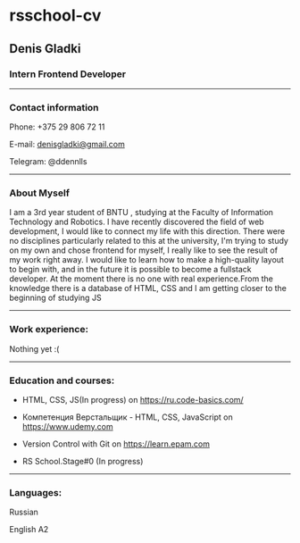 # rsschool-cv
## Denis Gladki

### Intern Frontend Developer

***

### **Contact information**

Phone: +375 29 806 72 11

E-mail: denisgladki@gmail.com

Telegram: @ddennlls

***

### **About Myself**

I am a 3rd year student of BNTU , studying at the Faculty of Information Technology and Robotics. I have recently discovered the field of web development, I would like to connect my life with this direction. There were no disciplines particularly related to this at the university, I'm trying to study on my own and chose frontend for myself, I really like to see the result of my work right away. I would like to learn how to make a high-quality layout to begin with, and in the future it is possible to become a fullstack developer. At the moment there is no one with real experience.From the knowledge there is a database of HTML, CSS and I am getting closer to the beginning of studying JS

***

### **Work experience:**

Nothing yet :(

***

### **Education and courses:**

- HTML, CSS, JS(In progress) on <https://ru.code-basics.com/>

- Компетенция Верстальщик - HTML, CSS, JavaScript on <https://www.udemy.com>

- Version Control with Git on <https://learn.epam.com>

- RS School.Stage#0 (In progress)

***

### **Languages:**

Russian

English A2
